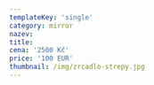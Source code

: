 ```yaml
---
templateKey: 'single'
category: mirror
nazev: 
title: 
cena: '2500 Kč'
price: '100 EUR'
thumbnail: /img/zrcadlo-strepy.jpg
---
```

